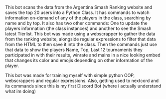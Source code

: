 This bot scans the data from the Argentina Smash Ranking website and saves the top 20 users into a Python Class. It has commands to watch information on-demand of any of the players in the class, searching by name and by top. It also has two other commands: One to update the players information (the class instances) and another to see the Smash latest Tierlist.
This bot was made using a webscrapper to gather the data from the ranking website, alongside regular expressions to filter that data from the HTML to then save it into the class. Then the commands just use that data to show the players Name, Top, Last 12 tournaments they participated in with their results, winrate and mains in a nice looking embed that changes its color and emojis depending on other information of the player.

This bot was made for training myself with simple python OOP, webscrappers and regular expressions.  Also, getting used to nextcord and its commands since this is my first Discord Bot (where i actually understand what im doing)

